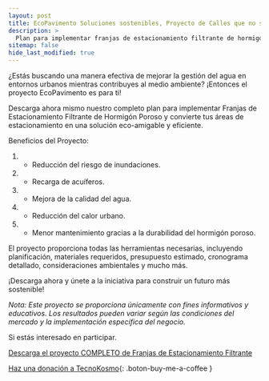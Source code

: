 ```yaml
---
layout: post
title: EcoPavimento Soluciones sostenibles, Proyecto de Calles que no se Inundan en Tiempos de Lluvias.
description: >
  Plan para implementar franjas de estacionamiento filtrante de hormigón poroso y haz tu parte por un futuro más verde.
sitemap: false
hide_last_modified: true
---
```


¿Estás buscando una manera efectiva de mejorar la gestión del agua en entornos urbanos mientras contribuyes al medio ambiente? ¡Entonces el proyecto EcoPavimento es para ti!

Descarga ahora mismo nuestro completo plan para implementar Franjas de Estacionamiento Filtrante de Hormigón Poroso y convierte tus áreas de estacionamiento en una solución eco-amigable y eficiente.

Beneficios del Proyecto:
1. - Reducción del riesgo de inundaciones.
2. - Recarga de acuíferos.
3. - Mejora de la calidad del agua.
4. - Reducción del calor urbano.
5. - Menor mantenimiento gracias a la durabilidad del hormigón poroso.

El proyecto proporciona todas las herramientas necesarias, incluyendo planificación, materiales requeridos, presupuesto estimado, cronograma detallado, consideraciones ambientales y mucho más.

¡Descarga ahora y únete a la iniciativa para construir un futuro más sostenible!

*Nota: Este proyecto se proporciona únicamente con fines informativos y educativos. Los resultados pueden variar según las condiciones del mercado y la implementación específica del negocio.*

Si estás interesado en participar.

[Descarga el proyecto COMPLETO de Franjas de Estacionamiento Filtrante]()

[Haz una donación a TecnoKosmo](https://www.buymeacoffee.com/nain.taleb){: .boton-buy-me-a-coffee }

<object data="../parkingFranjaFiltranteHormigonPermeable.pdf" width="100%" height="600" type='application/pdf'></object>